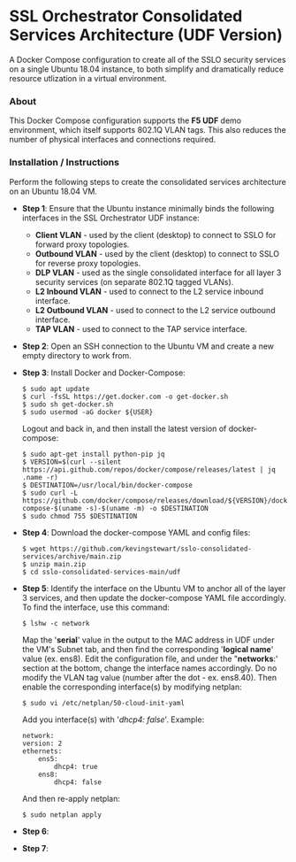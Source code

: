 # SSL Orchestrator Consolidated Services Architecture (UDF Version)
A Docker Compose configuration to create all of the SSLO security services on a single Ubuntu 18.04 instance, to both simplify and dramatically reduce resource utlization in a virtual environment.

### About
This Docker Compose configuration supports the **F5 UDF** demo environment, which itself supports 802.1Q VLAN tags. This also reduces the number of physical interfaces and connections required.

### Installation / Instructions
Perform the following steps to create the consolidated services architecture on an Ubuntu 18.04 VM. 

- **Step 1**: Ensure that the Ubuntu instance minimally binds the following interfaces in the SSL Orchestrator UDF instance:
  
  - **Client VLAN** - used by the client (desktop) to connect to SSLO for forward proxy topologies.
  - **Outbound VLAN** - used by the client (desktop) to connect to SSLO for reverse proxy topologies.
  - **DLP VLAN** - used as the single consolidated interface for all layer 3 security services (on separate 802.1Q tagged VLANs).
  - **L2 Inbound VLAN** - used to connect to the L2 service inbound interface.
  - **L2 Outbound VLAN** - used to connect to the L2 service outbound interface.
  - **TAP VLAN** - used to connect to the TAP service interface.

- **Step 2**: Open an SSH connection to the Ubuntu VM and create a new empty directory to work from.

- **Step 3**: Install Docker and Docker-Compose:

    ```
    $ sudo apt update
    $ curl -fsSL https://get.docker.com -o get-docker.sh
    $ sudo sh get-docker.sh
    $ sudo usermod -aG docker ${USER}
    ```
  
    Logout and back in, and then install the latest version of docker-compose:
  
    ```
    $ sudo apt-get install python-pip jq
    $ VERSION=$(curl --silent https://api.github.com/repos/docker/compose/releases/latest | jq .name -r)
    $ DESTINATION=/usr/local/bin/docker-compose
    $ sudo curl -L https://github.com/docker/compose/releases/download/${VERSION}/docker-compose-$(uname -s)-$(uname -m) -o $DESTINATION
    $ sudo chmod 755 $DESTINATION
    ```

- **Step 4**: Download the docker-compose YAML and config files:

    ```
    $ wget https://github.com/kevingstewart/sslo-consolidated-services/archive/main.zip
    $ unzip main.zip
    $ cd sslo-consolidated-services-main/udf
    ```

- **Step 5**: Identify the interface on the Ubuntu VM to anchor all of the layer 3 services, and then update the docker-compose YAML file accordingly. To find the interface, use this command:

    `$ lshw -c network`
    
    Map the '**serial**' value in the output to the MAC address in UDF under the VM's Subnet tab, and then find the corresponding '**logical name**' value (ex. ens8). Edit the configuration file, and under the "**networks**:' section at the bottom, change the interface names accordingly. Do no modify the VLAN tag value (number after the dot - ex. ens8.40). Then enable the corresponding interface(s) by modifying netplan:
    
    `$ sudo vi /etc/netplan/50-cloud-init-yaml`
    
    Add you interface(s) with '*dhcp4: false*'. Example:
    
    ```
    network:
    version: 2
    ethernets:
        ens5:
            dhcp4: true
        ens8:
            dhcp4: false
    ```
    
    And then re-apply netplan:
    
    `$ sudo netplan apply`

- **Step 6**: 

- **Step 7**: 


